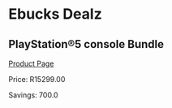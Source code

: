 
# Ebucks Dealz
## PlayStation®5 console Bundle
[Product Page](https://www.ebucks.com/web/shop/productSelected.do?prodId=1191624189&catId=362035926)

Price: R15299.00

Savings: 700.0


	